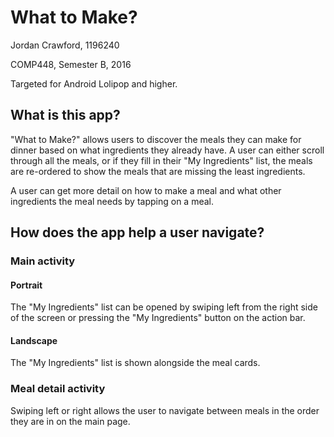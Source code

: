 # What to Make?
Jordan Crawford, 1196240

COMP448, Semester B, 2016

Targeted for Android Lolipop and higher.

## What is this app?
"What to Make?" allows users to discover the meals they can make for dinner based on what ingredients they already have. A user can either scroll through all the meals, or if they fill in their "My Ingredients" list, the meals are re-ordered to show the meals that are missing the least ingredients.

A user can get more detail on how to make a meal and what other ingredients the meal needs by tapping on a meal.

## How does the app help a user navigate?
### Main activity
#### Portrait
The "My Ingredients" list can be opened by swiping left from the right side of the screen or pressing the "My Ingredients" button on the action bar.

#### Landscape
The "My Ingredients" list is shown alongside the meal cards.

### Meal detail activity
Swiping left or right allows the user to navigate between meals in the order they are in on the main page.